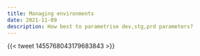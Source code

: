 ```yaml
---
title: Managing environments
date: 2021-11-09
description: How best to parametrise dev,stg,prd parameters?
---
```


{{< tweet 1455768043179683843 >}}
